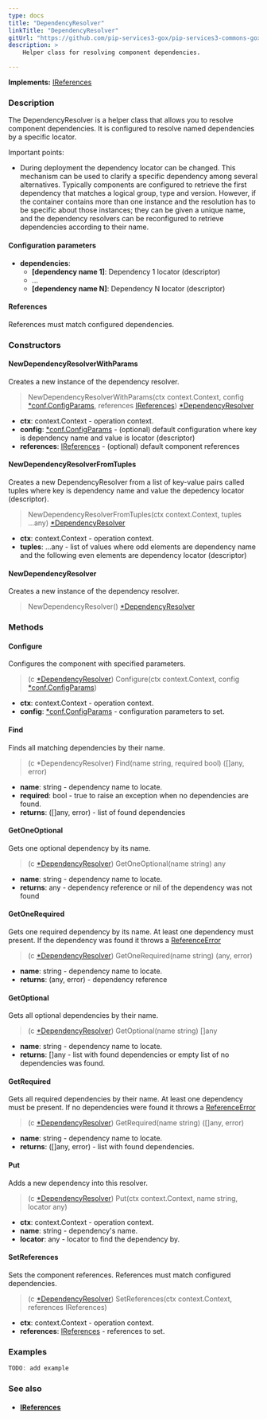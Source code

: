 ```yaml
---
type: docs
title: "DependencyResolver"
linkTitle: "DependencyResolver"
gitUrl: "https://github.com/pip-services3-gox/pip-services3-commons-gox"
description: >
    Helper class for resolving component dependencies.  

---
```


**Implements:** [IReferences](../ireferences)

### Description
The DependencyResolver is a helper class that allows you to resolve component dependencies. It is configured to resolve named dependencies by a specific locator.  

Important points:

- During deployment the dependency locator can be changed. This mechanism can be used to clarify a specific dependency among several alternatives. Typically components are configured to retrieve the first dependency that matches a logical group, type and version. However, if the container contains more than one instance and the resolution has to be specific about those instances; they can be given a unique name, and the dependency resolvers can be reconfigured to retrieve dependencies according to their name.

#### Configuration parameters

- **dependencies**:
    - **[dependency name 1]**: Dependency 1 locator (descriptor)
    - ...
    - **[dependency name N]**: Dependency N locator (descriptor)

#### References

References must match configured dependencies.

### Constructors

#### NewDependencyResolverWithParams
Creates a new instance of the dependency resolver.



> NewDependencyResolverWithParams(ctx context.Context, config [*conf.ConfigParams](../../config/config_params), references [IReferences](../ireferences)) [*DependencyResolver]()

- **ctx**: context.Context - operation context.
- **config**: [*conf.ConfigParams](../../config/config_params) - (optional) default configuration where key is dependency name and value is locator (descriptor)
- **references**: [IReferences](../ireferences) - (optional) default component references

#### NewDependencyResolverFromTuples
Creates a new DependencyResolver from a list of key-value pairs called tuples
where key is dependency name and value the depedency locator (descriptor).

> NewDependencyResolverFromTuples(ctx context.Context, tuples ...any) [*DependencyResolver]()

- **ctx**: context.Context - operation context.
- **tuples**: ...any - list of values where odd elements are dependency name and the following even elements are dependency locator (descriptor)

#### NewDependencyResolver
Creates a new instance of the dependency resolver.

> NewDependencyResolver() [*DependencyResolver]()


### Methods

#### Configure
Configures the component with specified parameters.

> (c [*DependencyResolver]()) Configure(ctx context.Context, config [*conf.ConfigParams](../../config/config_params))

- **ctx**: context.Context - operation context.
- **config**: [*conf.ConfigParams](../../config/config_params) - configuration parameters to set.

#### Find
Finds all matching dependencies by their name.

> (c *DependencyResolver) Find(name string, required bool) ([]any, error)

- **name**: string - dependency name to locate.
- **required**: bool - true to raise an exception when no dependencies are found.
- **returns**: ([]any, error) - list of found dependencies

#### GetOneOptional
Gets one optional dependency by its name.

> (c [*DependencyResolver]()) GetOneOptional(name string) any

- **name**: string - dependency name to locate.
- **returns**: any - dependency reference or nil of the dependency was not found

#### GetOneRequired
Gets one required dependency by its name.
At least one dependency must present.
If the dependency was found it throws a [ReferenceError](../reference_error)

> (c [*DependencyResolver]()) GetOneRequired(name string) (any, error)

- **name**: string - dependency name to locate.
- **returns**: (any, error) - dependency reference

#### GetOptional
Gets all optional dependencies by their name.

> (c [*DependencyResolver]()) GetOptional(name string) []any

- **name**: string - dependency name to locate.
- **returns**: []any - list with found dependencies or empty list of no dependencies was found.

#### GetRequired
Gets all required dependencies by their name.
At least one dependency must be present.
If no dependencies were found it throws a [ReferenceError](../reference_error)

> (c [*DependencyResolver]()) GetRequired(name string) ([]any, error)

- **name**: string - dependency name to locate.
- **returns**: ([]any, error) - list with found dependencies.

#### Put
Adds a new dependency into this resolver.

> (c [*DependencyResolver]()) Put(ctx context.Context, name string, locator any)

- **ctx**: context.Context - operation context.
- **name**: string - dependency's name.
- **locator**: any - locator to find the dependency by.

#### SetReferences
Sets the component references. References must match configured dependencies.

> (c [*DependencyResolver]()) SetReferences(ctx context.Context, references IReferences)

- **ctx**: context.Context - operation context.
- **references**: [IReferences](../ireferences) - references to set.


### Examples

```go
TODO: add example
```

### See also
- #### [IReferences](../ireferences)
